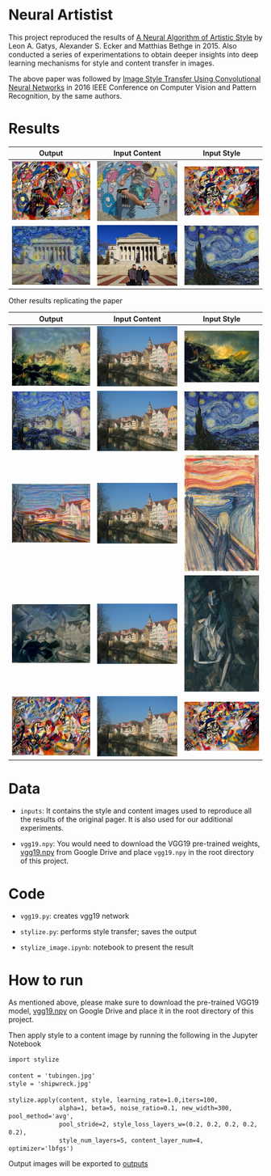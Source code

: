 # Neural Artistist

This project reproduced the results of [A Neural Algorithm of Artistic Style](https://arxiv.org/pdf/1508.06576.pdf) by Leon A. Gatys, Alexander S. Ecker and Matthias Bethge in 2015.
Also conducted a series of experimentations to obtain deeper insights into deep learning mechanisms for style and content transfer in images.

The above paper was followed by [Image Style Transfer Using Convolutional Neural Networks](https://www.cv-foundation.org/openaccess/content_cvpr_2016/papers/Gatys_Image_Style_Transfer_CVPR_2016_paper.pdf) in 2016 IEEE Conference on Computer Vision and Pattern Recognition, by the same authors.

# Results

Output | Input Content | Input Style
:-----:|:--------:|:--------:
<img src="outputs/hawaii_composition7_w600_i2000_lr1.0_alpha1_beta2_nr0.1_lbfgs_avg_ps2_sllw0.2_snl5_cln4_time2.6.jpg" alt="drawing" width="300"/> | <img src="inputs/hawaii.jpg" alt="drawing" width="300"/> | <img src="inputs/composition7.jpg" alt="drawing" width="300"/>
<img src="outputs/final/csjl_starry_night_w300_i70_lr1.0_alpha1_beta10_nr0.6_lbfgs_avg_ps2_sllw0.2_snl5_cln4_time0.2.jpg" alt="drawing" width="300"/> | <img src="inputs/csjl.jpeg" alt="drawing" width="300"/> | <img src="inputs/starry_night.jpg" alt="drawing" width="300"/>

Other results replicating the paper

Output | Input Content | Input Style
:-----:|:--------:|:--------:
<img src="outputs/final/tubingen_shipwreck_w300_i100_lr1.0_alpha1_beta5_nr0.1_lbfgs_avg_ps2_sllw0.2_snl5_cln4_time0.2.jpg" alt="drawing" width="300"/> | <img src="inputs/tubingen.jpg" alt="drawing" width="300"/> | <img src="inputs/shipwreck.jpg" alt="drawing" width="300"/>
<img src="outputs/final/tubingen_starry_night_w300_i100_lr1.0_alpha100_beta1_nr0.1_lbfgs_avg_ps2_sllw0.2_snl5_cln4_time1.1.jpg" alt="drawing" width="300"/> | <img src="inputs/tubingen.jpg" alt="drawing" width="300"/> | <img src="inputs/starry_night.jpg" alt="drawing" width="300"/>
<img src="outputs/final/tubingen_scream_w300_i40_lr2.0_alpha1_beta1000_nr0.1_lbfgs_avg_ps2_sllw0.2_snl5_cln4_time0.2.jpg" alt="drawing" width="300"/> | <img src="inputs/tubingen.jpg" alt="drawing" width="300"/> | <img src="inputs/scream.jpg" alt="drawing" height="230"/>
<img src="outputs/final/tubingen_seated_nude_w300_i200_lr1.0_alpha1_beta1000_nr0.7_lbfgs_avg_ps2_sllw0.2_snl5_cln4_time0.2.jpg" alt="drawing" width="300"/> | <img src="inputs/tubingen.jpg" alt="drawing" width="300"/> | <img src="inputs/seated_nude.jpg" alt="drawing" height="230"/>
<img src="outputs/final/tubingen_composition7_w300_i300_lr1.0_alpha1_beta1000_nr0.6_lbfgs_avg_ps2_sllw0.2_snl5_cln4_time0.2.jpg" alt="drawing" width="300"/> | <img src="inputs/tubingen.jpg" alt="drawing" width="300"/> | <img src="inputs/composition7.jpg" alt="drawing" width="300"/>


# Data

- `inputs`: It contains the style and content images used to reproduce all the results of the original pager. It is also used for our additional experiments.

- `vgg19.npy`: You would need to download the VGG19 pre-trained weights, [vgg19.npy](https://drive.google.com/open?id=1dvv0XiR1nmJVO06EdqLcesJoNYqIcPx7) from Google Drive and place `vgg19.npy` in the root directory of this project.

# Code

- `vgg19.py`: creates vgg19 network

- `stylize.py`: performs style transfer; saves the output

- `stylize_image.ipynb`: notebook to present the result


# How to run

As mentioned above, please make sure to download the pre-trained VGG19 model, [vgg19.npy](https://drive.google.com/open?id=1dvv0XiR1nmJVO06EdqLcesJoNYqIcPx7) on Google Drive and place it in the root directory of this project.

Then apply style to a content image by running the following in the Jupyter Notebook

    import stylize

    content = 'tubingen.jpg'
    style = 'shipwreck.jpg'

    stylize.apply(content, style, learning_rate=1.0,iters=100,
                  alpha=1, beta=5, noise_ratio=0.1, new_width=300, pool_method='avg',
                  pool_stride=2, style_loss_layers_w=(0.2, 0.2, 0.2, 0.2, 0.2),
                  style_num_layers=5, content_layer_num=4, optimizer='lbfgs')

Output images will be exported to [outputs](outputs)
